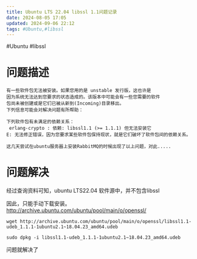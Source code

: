 ```yaml
---
title: Ubuntu LTS 22.04 libssl 1.1问题记录
date: 2024-08-05 17:05
updated: 2024-09-06 22:12
tags: #Ubuntu,#libssl
---
```


#Ubuntu #libssl

# 问题描述

```
有一些软件包无法被安装。如果您用的是 unstable 发行版，这也许是
因为系统无法达到您要求的状态造成的。该版本中可能会有一些您需要的软件
包尚未被创建或是它们已被从新到(Incoming)目录移出。
下列信息可能会对解决问题有所帮助：

下列软件包有未满足的依赖关系：
 erlang-crypto : 依赖: libssl1.1 (>= 1.1.1) 但无法安装它
E: 无法修正错误，因为您要求某些软件包保持现状，就是它们破坏了软件包间的依赖关系。

这几天尝试在ubuntu服务器上安装RabbitMQ的时候出现了以上问题，对此.....
```

# 问题解决

经过查询资料可知，ubuntu LTS22.04 软件源中，并不包含libssl

因此，只能手动下载安装。http://archive.ubuntu.com/ubuntu/pool/main/o/openssl/

```
wget http://archive.ubuntu.com/ubuntu/pool/main/o/openssl/libssl1.1-udeb_1.1.1-1ubuntu2.1~18.04.23_amd64.udeb

sudo dpkg -i libssl1.1-udeb_1.1.1-1ubuntu2.1~18.04.23_amd64.udeb
```

问题就解决了
